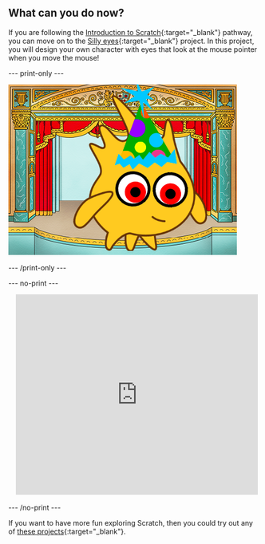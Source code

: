 ## What can you do now?

If you are following the [Introduction to Scratch](https://projects.raspberrypi.org/en/pathways/scratch-intro){:target="_blank"} pathway, you can move on to the [Silly eyes](https://projects.raspberrypi.org/en/projects/silly-eyes){:target="_blank"} project. In this project, you will design your own character with eyes that look at the mouse pointer when you move the mouse!

--- print-only ---

![The 'Silly eyes' project.](images/googly-eye-character.png)

--- /print-only ---

--- no-print ---

<div class="scratch-preview" style="margin-left: 15px;">
  <iframe allowtransparency="true" width="485" height="402" src="https://scratch.mit.edu/projects/embed/495141114/?autostart=false" frameborder="0"></iframe>
</div>

--- /no-print ---

If you want to have more fun exploring Scratch, then you could try out any of [these projects](https://projects.raspberrypi.org/en/projects?software%5B%5D=scratch&curriculum%5B%5D=%201){:target="_blank"}.